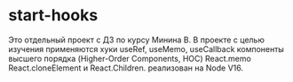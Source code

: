 # start-hooks
Это отдельный проект с  ДЗ по курсу Минина В. В проекте с целью изучения применяются хуки useRef, useMemo, useCallback компоненты высшего порядка (Higher-Order Components, HOC) React.memo React.cloneElement и React.Children.
реализован на Node V16.
